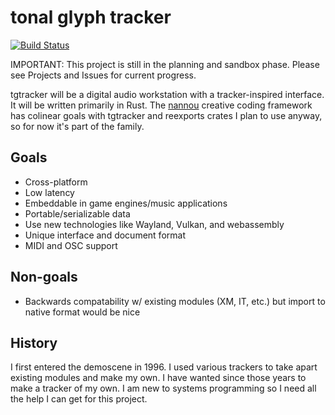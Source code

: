 # tonal glyph tracker

[![Build Status](https://travis-ci.org/tonal-glyph/tgtracker.svg?branch=master)](https://travis-ci.org/tonal-glyph/tgtracker)

IMPORTANT: This project is still in the planning and sandbox phase. Please see Projects and Issues for current progress.

tgtracker will be a digital audio workstation with a tracker-inspired interface. It will be written primarily in Rust. The [nannou](https://github.com/nannou-org/nannou) creative coding framework has colinear goals with tgtracker and reexports crates I plan to use anyway, so for now it's part of the family.

## Goals

- Cross-platform
- Low latency
- Embeddable in game engines/music applications
- Portable/serializable data
- Use new technologies like Wayland, Vulkan, and webassembly
- Unique interface and document format
- MIDI and OSC support

## Non-goals

- Backwards compatability w/ existing modules (XM, IT, etc.) but import to native format would be nice

## History

I first entered the demoscene in 1996. I used various trackers to take apart existing modules and make my own. I have wanted since those years to make a tracker of my own. I am new to systems programming so I need all the help I can get for this project.

